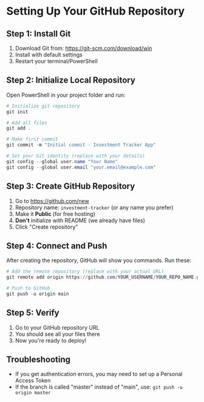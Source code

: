 # Setting Up Your GitHub Repository

## Step 1: Install Git
1. Download Git from: https://git-scm.com/download/win
2. Install with default settings
3. Restart your terminal/PowerShell

## Step 2: Initialize Local Repository
Open PowerShell in your project folder and run:

```powershell
# Initialize git repository
git init

# Add all files
git add .

# Make first commit
git commit -m "Initial commit - Investment Tracker App"

# Set your Git identity (replace with your details)
git config --global user.name "Your Name"
git config --global user.email "your.email@example.com"
```

## Step 3: Create GitHub Repository
1. Go to https://github.com/new
2. Repository name: `investment-tracker` (or any name you prefer)
3. Make it **Public** (for free hosting)
4. **Don't** initialize with README (we already have files)
5. Click "Create repository"

## Step 4: Connect and Push
After creating the repository, GitHub will show you commands. Run these:

```powershell
# Add the remote repository (replace with your actual URL)
git remote add origin https://github.com/YOUR_USERNAME/YOUR_REPO_NAME.git

# Push to GitHub
git push -u origin main
```

## Step 5: Verify
1. Go to your GitHub repository URL
2. You should see all your files there
3. Now you're ready to deploy!

## Troubleshooting
- If you get authentication errors, you may need to set up a Personal Access Token
- If the branch is called "master" instead of "main", use: `git push -u origin master` 